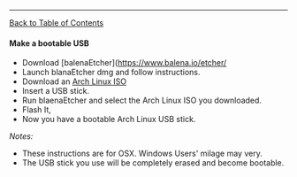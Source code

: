 ***
[Back to Table of Contents](../README.md)

#### Make a bootable USB
* Download [balenaEtcher](https://www.balena.io/etcher/
* Launch blanaEtcher dmg and follow instructions.
* Download an [Arch Linux ISO](https://www.archlinux.org/download)
* Insert a USB stick.
* Run blaenaEtcher and select the Arch Linux ISO you downloaded.
* Flash It,
* Now you have a bootable Arch Linux USB stick.

_Notes:_
* These instructions are for OSX.  Windows Users' milage may very.
* The USB stick you use will be completely erased and become bootable.
